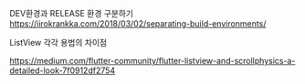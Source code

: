 

DEV환경과 RELEASE 환경 구분하기
https://iirokrankka.com/2018/03/02/separating-build-environments/



ListView 각각 용법의 차이점

https://medium.com/flutter-community/flutter-listview-and-scrollphysics-a-detailed-look-7f0912df2754